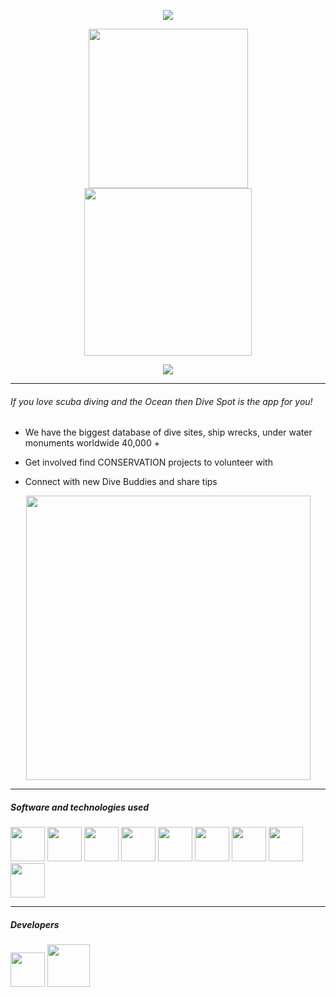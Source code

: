 <div align="center">

[<img src="https://i.ibb.co/QJJqRkR/readmedivespotbanner.png">](https://www.divespotapp.com/)

</div>

<div align="center">

[<img src="https://i.ibb.co/cyvV9Zc/downloadontheappstore.png" width="255px">](https://apps.apple.com/us/app/divespot/id1249979873)
[<img src="https://i.ibb.co/P5dmRdt/getitonplaystore.png" width="268px">](https://play.google.com/store/apps/details?id=com.christech.divespot.divespot)

</div>



<div align="center">

[<img src="https://i.ibb.co/Hg0810b/readmedivespotappstorescreenshot-TR.png">](https://www.divespotapp.com/)

</div>

- - -

###### If you love scuba diving and the Ocean then Dive Spot is the app for you!

* We have the biggest database of dive sites, ship wrecks, under water monuments worldwide 40,000 +

* Get involved find CONSERVATION projects to volunteer with
* Connect with new Dive Buddies and share tips

<div align="center">

[<img src="https://i.ibb.co/FwjB3FM/youtubeprev-TR.png" width="455px">](https://www.youtube.com/watch?v=i4ZSMDWNXTg)

</div>

- - -
##### Software and technologies used

<p align="center">


[<img src="https://pbs.twimg.com/profile_images/1646938847576739841/vqw4Nmfx_400x400.jpg"
width="55px">](https://developer.android.com/studio)
[<img src="https://firebase.google.com/static/images/brand-guidelines/logo-vertical.png" width="55px">](https://firebase.google.com/)
[<img src="https://seeklogo.com/images/N/nodejs-logo-FBE122E377-seeklogo.com.png" width="55px">](https://nodejs.org/)
[<img src="https://tecnogaming.com/wp-content/uploads/2021/04/cloud-lockup-logo.png" width="55px">](https://cloud.google.com/)
[<img src="https://upload.wikimedia.org/wikipedia/commons/thumb/b/b8/2021_Facebook_icon.svg/2048px-2021_Facebook_icon.svg.png" width="55px">](https://developers.facebook.com/)
[<img src="https://static-00.iconduck.com/assets.00/mongodb-icon-2048x2048-cezvpn3f.png" width="55px">](https://www.mongodb.com/cloud/atlas/)
[<img src="https://i.blogs.es/8d2420/650_1000_java/1366_2000.png" width="55px">](https://www.java.com/)
[<img src="https://upload.wikimedia.org/wikipedia/commons/6/6a/JavaScript-logo.png" width="55px">](https://www.javascript.com/)
[<img src="https://cdn-icons-png.flaticon.com/512/136/136443.png" width="55px">](https://www.json.org/)

</p>

- - -
##### Developers

<div align="left">

[<img src="https://i.ibb.co/vX2mShm/chrisduran.png" width="55px">](https://www.facebook.com/chriisduran)
[<img src="https://i.ibb.co/DzPL9Kv/benprofile.jpg" width="68px">](https://www.facebook.com/bensmithadventures)

</div>
